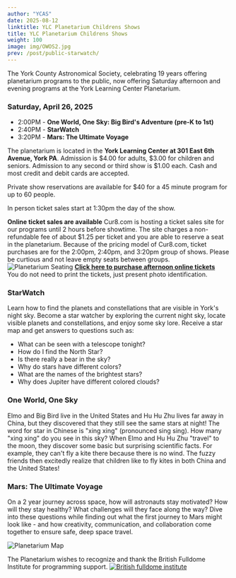 ```yaml
---
author: "YCAS"
date: 2025-08-12
linktitle: YLC Planetarium Childrens Shows
title: YLC Planetarium Childrens Shows
weight: 100
image: img/OWOS2.jpg
prev: /post/public-starwatch/
---
```

The York County Astronomical Society, celebrating 19 years offering planetarium programs to the public, now offering Saturday afternoon and evening programs at the York Learning Center Planetarium. 

### Saturday, April 26, 2025 

* 2:00PM - **One World, One Sky: Big Bird's Adventure (pre-K to 1st)**<br>
* 2:40PM - **StarWatch**<br>
* 3:20PM - **Mars: The Ultimate Voyage**

The planetarium is located in the **York Learning Center at 301 East 6th Avenue, York PA**. Admission is $4.00 for adults, $3.00 for children and seniors. Admission to any second or third show is $1.00 each. Cash and most credit and debit cards are accepted. 

Private show reservations are available for $40 for a 45 minute program for up to 60 people.

In person ticket sales start at 1:30pm the day of the show. 

**Online ticket sales are available**
Cur8.com is hosting a ticket sales site for our programs until 2 hours before showtime. The site charges a non-refundable fee of about $1.25 per ticket and you are able to reserve a seat in the planetarium. Because of the pricing model of Cur8.com, ticket purchases are for the 2:00pm, 2:40pm, and 3:20pm group of shows.
Please be curtious and not leave empty seats between groups.
![Planetarium Seating](../../img/seating.png "YLC Planetarium seating")
**[Click here to purchase afternoon online tickets](https://cur8.com/17107/project/127370)**<br>
You do not need to print the tickets, just present photo identification.

### StarWatch
Learn how to find the planets and constellations that are visible in York's night sky. Become a star watcher by exploring the current night sky, locate visible planets and constellations, and enjoy some sky lore. Receive a star map and get answers to questions such as:<br>
* What can be seen with a telescope tonight?<br>
* How do I find the North Star?<br>
* Is there really a bear in the sky?<br>
* Why do stars have different colors?<br>
* What are the names of the brightest stars?<br>
* Why does Jupiter have different colored clouds?<br>

### One World, One Sky
Elmo and Big Bird live in the United States and Hu Hu Zhu lives far away in China, but they discovered that they still see the same stars at night! The word for star in Chinese is "xing xing" (pronounced sing sing). How many "xing xing" do you see in this sky?
When Elmo and Hu Hu Zhu "travel" to the moon, they discover some basic but surprising scientific facts. For example, they can't fly a kite there because there is no wind. The fuzzy friends then excitedly realize that children like to fly kites in both China and the United States!

### Mars: The Ultimate Voyage
On a 2 year journey across space, how will astronauts stay motivated?  How will they stay healthy?  What challenges will they face along the way? Dive into these questions while finding out what the first journey to Mars might look like - and how creativity, communication, and collaboration come together to ensure safe, deep space travel.

![Planetarium Map](../../img/YLCParking.png "York Learning Center Planetarium")

The Planetarium wishes to recognize and thank the British Fulldome Institute for programming support.
<a href="https://www.facebook.com/BritishFulldomeInstitute/" target="_blank"><img src="../../img/BFI.png"  title="British fulldome institute"/></a>
